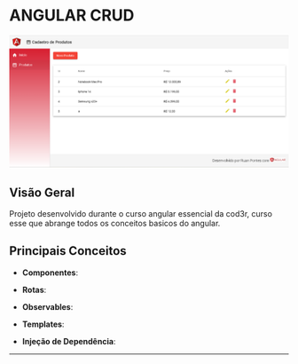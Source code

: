 # ANGULAR CRUD

![Imagem](./img/imagem.png)

## Visão Geral

Projeto desenvolvido durante o curso angular essencial da cod3r, curso esse que abrange todos os conceitos basicos do angular.




## Principais Conceitos


- **Componentes**: 

- **Rotas**: 

- **Observables**: 

- **Templates**: 

- **Injeção de Dependência**: 






---


